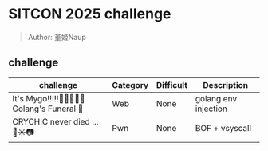 # SITCON 2025 challenge
> Author: 堇姬Naup

## challenge
| challenge | Category | Difficult | Description |
|-----------|----------|-----------|-------------|
| It's Mygo!!!!!🎤🎸🎸🥁🎸 Golang's Funeral 🎹 | Web | None | golang env injection |
| CRYCHIC never died ... 🌸☀️📷 | Pwn | None | BOF + vsyscall |
